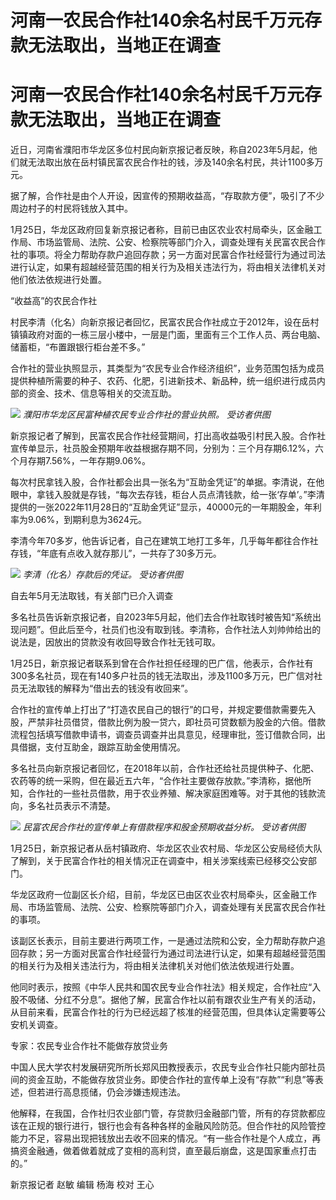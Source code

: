 # 河南一农民合作社140余名村民千万元存款无法取出，当地正在调查

# 河南一农民合作社140余名村民千万元存款无法取出，当地正在调查

近日，河南省濮阳市华龙区多位村民向新京报记者反映，称自2023年5月起，他们就无法取出放在岳村镇民富农民合作社的钱，涉及140余名村民，共计1100多万元。

据了解，合作社是由个人开设，因宣传的预期收益高，“存取款方便”，吸引了不少周边村子的村民将钱放入其中。

1月25日，华龙区政府回复新京报记者称，目前已由区农业农村局牵头，区金融工作局、市场监管局、法院、公安、检察院等部门介入，调查处理有关民富农民合作社的事项。将全力帮助存款户追回存款；另一方面对民富合作社经营行为通过司法进行认定，如果有超越经营范围的相关行为及相关违法行为，将由相关法律机关对他们依法依规进行处置。

“收益高”的农民合作社

村民李清（化名）向新京报记者回忆，民富农民合作社成立于2012年，设在岳村镇镇政府对面的一栋三层小楼中，一层是门面，里面有三个工作人员、两台电脑、储蓄柜，“布置跟银行柜台差不多。”

合作社的营业执照显示，其类型为“农民专业合作经济组织”，业务范围包括为成员提供种植所需要的种子、农药、化肥，引进新技术、新品种，统一组织进行成员内部的资金、技术、信息等相关的交流互助。

![](https://inews.gtimg.com/om_bt/OvpFoZsUl48MLFcUZY9ETl7Q0chaQNEWlGrwKeS0Ho2F4AA/1000)
_濮阳市华龙区民富种植农民专业合作社的营业执照。 受访者供图_

新京报记者了解到，民富农民合作社经营期间，打出高收益吸引村民入股。合作社宣传单显示，社员股金预期年收益根据存期不同，分别为：三个月存期6.12%，六个月存期7.56%，一年存期9.06%。

每次村民拿钱入股，合作社都会出具一张名为“互助金凭证”的单据。李清说，在他眼中，拿钱入股就是存钱，“每次去存钱，柜台人员点清钱款，给一张‘存单’。”李清提供的一张2022年11月28日的“互助金凭证”显示，40000元的一年期股金，年利率为9.06%，到期利息为3624元。

李清今年70多岁，他告诉记者，自己在建筑工地打工多年，几乎每年都往合作社存钱，“年底有点收入就存那儿”，一共存了30多万元。

![](https://inews.gtimg.com/om_bt/OCmcUPWzaxvZFoTLlJy_K9XUSWvlgMrTxcfYf-9XDdnFcAA/1000)
_李清（化名）存款后的凭证。 受访者供图_

自去年5月无法取钱，有关部门已介入调查

多名社员告诉新京报记者，自2023年5月起，他们去合作社取钱时被告知“系统出现问题”。但此后至今，社员们也没有取到钱。李清称，合作社法人刘帅帅给出的说法是，因放出的贷款没有收回导致合作社无钱可取。

1月25日，新京报记者联系到曾在合作社担任经理的巴广信，他表示，合作社有300多名社员，现在有140多户社员的钱无法取出，涉及1100多万元，巴广信对社员无法取钱的解释为“借出去的钱没有收回来”。

合作社的宣传单上打出了“打造农民自己的银行”的口号，并规定要借款需要先入股，严禁非社员借贷，借款比例为股一贷六，即社员可贷数额为股金的六倍。借款流程包括填写借款申请书，调查员调查并出具意见，经理审批，签订借款合同，出具借据，支付互助金，跟踪互助金使用情况。

多名社员向新京报记者回忆，在2018年以前，合作社还给社员提供种子、化肥、农药等的统一采购，但在最近五六年，“合作社主要做存放款。”李清称，据他所知，合作社的一些社员借款，用于农业养殖、解决家庭困难等。对于其他的钱款流向，多名社员表示不清楚。

![](https://inews.gtimg.com/om_bt/Om2sWd4ftShE0eNFUxXLRslrIGVZzBoW2BW5sgf97R1MQAA/1000)
_民富农民合作社的宣传单上有借款程序和股金预期收益分析。 受访者供图_

1月25日，新京报记者从岳村镇政府、华龙区农业农村局、华龙区公安局经侦大队了解到，关于民富合作社的相关情况正在调查中，相关涉案线索已经移交公安部门。

华龙区政府一位副区长介绍，目前，华龙区已由区农业农村局牵头，区金融工作局、市场监管局、法院、公安、检察院等部门介入，调查处理有关民富农民合作社的事项。

该副区长表示，目前主要进行两项工作，一是通过法院和公安，全力帮助存款户追回存款；另一方面对民富合作社经营行为通过司法进行认定，如果有超越经营范围的相关行为及相关违法行为，将由相关法律机关对他们依法依规进行处置。

他同时表示，按照《中华人民共和国农民专业合作社法》相关规定，合作社应“入股不吸储、分红不分息”。据他了解，民富合作社以前有跟农业生产有关的活动，从目前来看，民富合作社的行为已经远超了核准的经营范围，但具体认定需要等公安机关调查。

专家：农民专业合作社不能做存放贷业务

中国人民大学农村发展研究所所长郑风田教授表示，农民专业合作社只能内部社员间的资金互助，不能做存放贷业务。即使合作社的宣传单上没有“存款”“利息”等表述，但若进行高息揽储，仍会涉嫌违规违法。

他解释，在我国，合作社归农业部门管，存贷款归金融部门管，所有的存贷款都应该在正规的银行进行，银行也会有各种各样的金融风险防范。但合作社的风险管控能力不足，容易出现把钱放出去收不回来的情况。“有一些合作社是个人成立，再搞资金融通，做着做着就成了变相的高利贷，直至最后崩盘，这是国家重点打击的。”

新京报记者 赵敏 编辑 杨海 校对 王心

